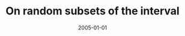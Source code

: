 ---
# Documentation: https://wowchemy.com/docs/managing-content/

title: On random subsets of the interval
subtitle: ''
summary: ''
authors:
- Jacek Cichoń
- Marek Klonowski
- Przemysław Kobylański
- Łukasz Krzywiecki
- Bartłomiej Różański
- Paweł Zieliński
tags: []
categories: []
date: '2005-01-01'
lastmod: 2022-10-07T05:12:31Z
featured: false
draft: false

# Featured image
# To use, add an image named `featured.jpg/png` to your page's folder.
# Focal points: Smart, Center, TopLeft, Top, TopRight, Left, Right, BottomLeft, Bottom, BottomRight.
image:
  caption: ''
  focal_point: ''
  preview_only: false

# Projects (optional).
#   Associate this post with one or more of your projects.
#   Simply enter your project's folder or file name without extension.
#   E.g. `projects = ["internal-project"]` references `content/project/deep-learning/index.md`.
#   Otherwise, set `projects = []`.
projects: []
publishDate: '2022-10-07T05:12:30.701965Z'
publication_types:
- '4'
abstract: ''
publication: ''
---